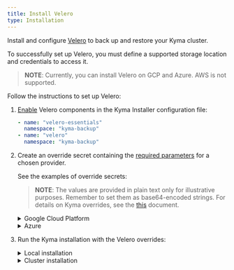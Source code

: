```yaml
---
title: Install Velero
type: Installation
---
```

Install and configure [Velero](https://github.com/heptio/velero/) to back up and restore your Kyma cluster.

To successfully set up Velero, you must define a supported storage location and credentials to access it. 

>**NOTE**: Currently, you can install Velero on GCP and Azure. AWS is not supported.

Follow the instructions to set up Velero: 

1. [Enable](/root/kyma/#configuration-custom-component-installation) Velero components in the Kyma Installer configuration file:

    ```yaml
    - name: "velero-essentials"
      namespace: "kyma-backup"
    - name: "velero"
      namespace: "kyma-backup"
    ```

2. Create an override secret containing the [required parameters](/components/backup/#configuration-configuration) for a chosen provider. 

    See the examples of override secrets:
    >**NOTE**: The values are provided in plain text only for illustrative purposes. Remember to set them as base64-encoded strings. For details on Kyma overrides, see the [this](/root/kyma/#configuration-helm-overrides-for-kyma-installation) document.

    <div tabs>
    <details>
    <summary>
    Google Cloud Platform
    </summary>
        
    ```yaml
    apiVersion: v1
    kind: Secret
    metadata:
    name: velero-credentials-overrides
    namespace: kyma-installer
    labels:
        kyma-project.io/installation: ""
        installer: overrides
        component: velero
    type: Opaque
    data:
        configuration.provider: "gcp"
        configuration.volumeSnapshotLocation.name: "gcp"
        configuration.volumeSnapshotLocation.bucket: "my-gcp-bucket"
        configuration.backupStorageLocation.name: "gcp"
        configuration.backupStorageLocation.bucket: "my-gcp-bucket"
        credentials.secretContents.cloud: |
                    {
                        "type": "service_account",
                        "project_id": "my-project",
                        "private_key_id": "KEY_UUID",
                        "private_key": "-----BEGIN PRIVATE KEY-----\nPRIVATE_KEY_CONTENTS\n-----END PRIVATE KEY-----\n",
                        "client_email": "sample@fake.iam.gserviceaccount.com",
                        "client_id": "MY_CLIENT_ID",
                        "auth_uri": "https://accounts.google.com/o/oauth2/auth",
                        "token_uri": "https://oauth2.googleapis.com/token",
                        "auth_provider_x509_cert_url": "https://www.googleapis.com/oauth2/v1/certs",
                        "client_x509_cert_url": "https://www.googleapis.com/robot/v1/metadata/x509/sample%40fake.iam.gserviceaccount.com"
                    }
    ```
    >**NOTE:** For details on configuring and installing Velero on GCP, see [this](https://velero.io/docs/v1.0.0/gcp-config/) document. 
    </details>
    <details>
    <summary>
    Azure
    </summary>

    ```yaml
    apiVersion: v1
    kind: Secret
    metadata:
    name: velero-credentials-overrides
    namespace: kyma-installer
    labels:
        kyma-project.io/installation: ""
        installer: overrides
        component: velero
    type: Opaque
    data:
    configuration.provider: "azure"
    configuration.volumeSnapshotLocation.name: "azure"
    configuration.volumeSnapshotLocation.bucket: "my-storage-container"
    configuration.volumeSnapshotLocation.config.apitimeout: "3m0s"
    configuration.backupStorageLocation.name: "azure"
    configuration.backupStorageLocation.bucket: "my-storage-container"
    configuration.backupStorageLocation.config.resourceGroup: "my-resource-group"
    configuration.backupStorageLocation.config.storageAccount: "my-storage-account"
    credentials.secretContents.cloud: |
                    AZURE_SUBSCRIPTION_ID=my-subscription-ID
                    AZURE_TENANT_ID=my-tenant-ID
                    AZURE_CLIENT_ID=my-client-ID
                    AZURE_CLIENT_SECRET=my-client-secret
                    AZURE_RESOURCE_GROUP=my-resource-group
    ```

    >**NOTE:** For details on configuring and installing Velero in Azure,  see [this](https://velero.io/docs/v1.0.0/azure-config/) document.
    
    </details>
    </div>

2. Run the Kyma installation with the Velero overrides:
    <div tabs>
    <details>
    <summary>
    Local installation
    </summary>

    To apply overrides to your local installation, run:

    ```bash
    kyma install -o {overrides_file_path}
    ```
      
    </details>
    <details>
    <summary>
    Cluster installation
    </summary>
      
     1. Apply the overrides to your cluster:

        ```bash
        kubectl apply -f {overrides_file_path}
        ```
     2. [Install](/root/kyma/#installation-installation) Kyma or [update](/root/kyma/#installation-update-kyma) it if it is already installed in your cluster.
      
     </details>
     </div>
